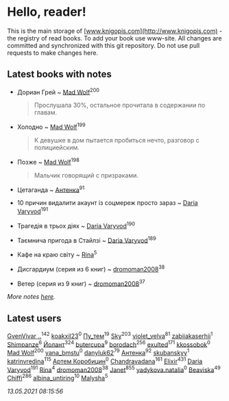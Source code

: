 # Hello, reader!
This is the main storage of [www.knigopis.com](http://www.knigopis.com) - the registry of read books.
To add your book use www-site. All changes are committed and synchronized with this git repository.
Do not use pull requests to make changes here.


## Latest books with notes
* Дориан Грей ~ [Mad Wolf](users/947/94738840-vkontakte)<sup>200</sup>
    > Прослушала 30%, остальное прочитала в содержании по главам.

* Холодно ~ [Mad Wolf](users/947/94738840-vkontakte)<sup>199</sup>
    > К девушке в дом пытается пробиться нечто, разговор с полициейским.

* Позже ~ [Mad Wolf](users/947/94738840-vkontakte)<sup>198</sup>
    > Мальчик говорящий с призраками.

* Цетаганда ~ [Антенка](users/118/118158645037334943900-google)<sup>91</sup>

* 10 причин видалити акаунт із соцмереж просто зараз ~ [Daria Varyvod](users/829/829893410524253-facebook)<sup>191</sup>

* Трагедія в трьох діях ~ [Daria Varyvod](users/829/829893410524253-facebook)<sup>190</sup>

* Таємнича пригода в Стайлзі ~ [Daria Varyvod](users/829/829893410524253-facebook)<sup>189</sup>

* Кафе на краю світу ~ [Rina](users/102/102857111133378678801-google)<sup>5</sup>

* Дисгардиум (серия из 6 книг) ~ [dromoman2008](users/444/44461886-yandex)<sup>38</sup>

* Ветер (серия из 9 книг) ~ [dromoman2008](users/444/44461886-yandex)<sup>37</sup>


_More notes [here](latest_books_with_notes.md)._


## Latest users
[GvenVivar ..](users/158/158266434925901-facebook)<sup>142</sup> 
[koakxil23](users/513/513268475-yandex)<sup>0</sup> 
[Пу_тем](users/344/3448154788585127-facebook)<sup>19</sup> 
[Sky](users/118/118049897850017649660-googleplus)<sup>203</sup> 
[violet_velva](users/116/116961712580551399099-google)<sup>81</sup> 
[zabiiakaserhii](users/100/100986570544775597300-google)<sup>1</sup> 
[Shimpanze](users/108/108324375224819470216-google)<sup>6</sup> 
[Йолант](users/104/104690883692185089260-google)<sup>324</sup> 
[butercupa](users/193/193697993-vkontakte)<sup>9</sup> 
[borodach](users/157/15706320-vkontakte)<sup>256</sup> 
[exulted](users/100/100599204551896265722-google)<sup>171</sup> 
[kkossobok](users/199/1998470006956859-facebook)<sup>0</sup> 
[Mad Wolf](users/947/94738840-vkontakte)<sup>200</sup> 
[yana_bmstu](users/178/17842868-vkontakte)<sup>0</sup> 
[danyluk62](users/374/374149854-vkontakte)<sup>79</sup> 
[Антенка](users/118/118158645037334943900-google)<sup>92</sup> 
[skubanskyy](users/101/101388427713088610140-googleplus)<sup>1</sup> 
[katrinvredina](users/233/2336755-vkontakte)<sup>115</sup> 
[Артем Коробицин](users/130/13048215253533969259-mailru)<sup>0</sup> 
[Chandravadana](users/105/105866022348292919948-google)<sup>161</sup> 
[Elixir](users/115/115826717712507836033-google)<sup>431</sup> 
[Daria Varyvod](users/829/829893410524253-facebook)<sup>191</sup> 
[Rina](users/102/102857111133378678801-google)<sup>4</sup> 
[dromoman2008](users/444/44461886-yandex)<sup>38</sup> 
[Janet](users/108/108113656204404967440-google)<sup>855</sup> 
[yadykova.natalia](users/567/567284923-yandex)<sup>0</sup> 
[Beaviska](users/102/10202544960024508-facebook)<sup>49</sup> 
[Chiffi](users/105/105831994080785626680-google)<sup>286</sup> 
[albina_untiring](users/257/2579695-vkontakte)<sup>10</sup> 
[Malysha](users/412/4129490930435358-facebook)<sup>5</sup> 


_13.05.2021 08:15:56_
